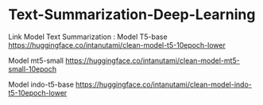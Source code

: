 # Text-Summarization-Deep-Learning

Link Model Text Summarization :
Model T5-base
https://huggingface.co/intanutami/clean-model-t5-10epoch-lower

Model mt5-small
https://huggingface.co/intanutami/clean-model-mt5-small-10epoch

Model indo-t5-base
https://huggingface.co/intanutami/clean-model-indo-t5-10epoch-lower
